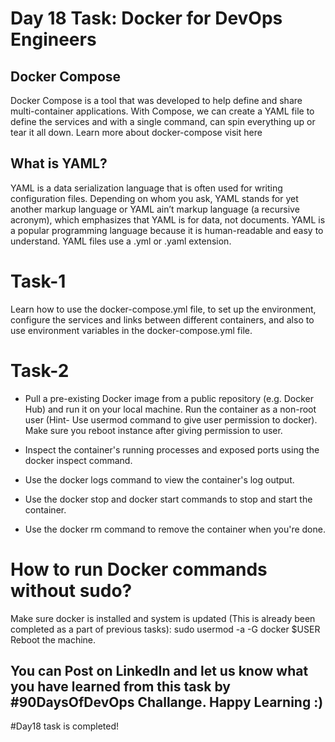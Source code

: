 #  Day 18 Task: Docker for DevOps Engineers

## Docker Compose

Docker Compose is a tool that was developed to help define and share multi-container applications.
With Compose, we can create a YAML file to define the services and with a single command, can spin everything up or tear it all down.
Learn more about docker-compose visit here

## What is YAML?
YAML is a data serialization language that is often used for writing configuration files. Depending on whom you ask, YAML stands for yet another markup language or YAML ain’t markup language (a recursive acronym), which emphasizes that YAML is for data, not documents.
YAML is a popular programming language because it is human-readable and easy to understand.
YAML files use a .yml or .yaml extension.

# Task-1

Learn how to use the docker-compose.yml file, to set up the environment, configure the services and links between different containers, and also to use environment variables in the docker-compose.yml file.


# Task-2

- Pull a pre-existing Docker image from a public repository (e.g. Docker Hub) and run it on your local machine. Run the container as a non-root user (Hint- Use usermod  command to give user permission to docker). Make sure you reboot instance after giving permission to user.

- Inspect the container's running processes and exposed ports using the docker inspect command.

- Use the docker logs command to view the container's log output.

- Use the docker stop and docker start commands to stop and start the container.

- Use the docker rm command to remove the container when you're done.

# How to run Docker commands without sudo?

Make sure docker is installed and system is updated (This is already been completed as a part of previous tasks):
sudo usermod -a -G docker $USER
Reboot the machine.

## You can Post on LinkedIn and let us know what you have learned from this task by #90DaysOfDevOps Challange. Happy Learning :)

#Day18 task is completed!
